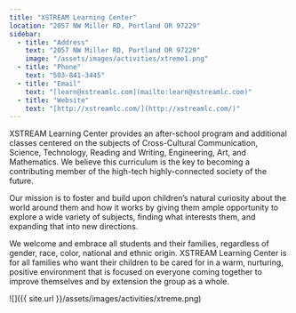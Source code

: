 ```yaml
---
title: "XSTREAM Learning Center"
location: "2057 NW Miller RD, Portland OR 97229"
sidebar:
  - title: "Address"
    text: "2057 NW Miller RD, Portland OR 97229"
    image: "/assets/images/activities/xtreme1.png"
  - title: "Phone"
    text: "503-841-3445"
  - title: "Email"
    text: "[learn@xstreamlc.com](mailto:learn@xstreamlc.com)"
  - title: "Website"
    text: "[http://xstreamlc.com/](http://xstreamlc.com/)"
---
```


XSTREAM Learning Center provides an after-school program and additional classes centered on the subjects of Cross-Cultural Communication, Science, Technology, Reading and Writing, Engineering, Art, and Mathematics. We believe this curriculum is the key to becoming a contributing member of the high-tech highly-connected society of the future.

Our mission is to foster and build upon children’s natural curiosity about the world around them and how it works by giving them ample opportunity to explore a wide variety of subjects, finding what interests them, and expanding that into new directions.

We welcome and embrace all students and their families, regardless of gender, race, color, national and ethnic origin. XSTREAM Learning Center is for all families who want their children to be cared for in a warm, nurturing, positive environment that is focused on everyone coming together to improve themselves and by extension the group as a whole.

![]({{ site.url }}/assets/images/activities/xtreme.png)
